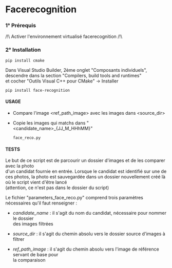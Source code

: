 Facerecognition
==============

### 1° Prérequis
  /!\ Activer l'environnement virtualisé facerecognition /!\
    
    
### 2° Installation 

    pip install cmake
        
Dans Visual Studio Builder, 2ème onglet "Composants individuels",\
descendre dans la section "Compilers, build tools and runtimes" \
et cocher "Outils Visual C++ pour CMake" -> Installer

    pip install face-recognition
    
#### USAGE

- Compare l'image <ref_path_image> avec les images dans <source_dir>
- Copie les images qui matchs dans "<candidate_name>_{JJ_M_HHhMM}"
                       
      face_reco.py
    
    
    
#### TESTS

Le but de ce script est de parcourir un dossier d'images et de les comparer avec la photo \
d'un candidat fournie en entrée. Lorsque le candidat est identifié sur une de ces photos, 
la photo est sauvegardée dans un dossier nouvellement créé là où le script vient d'être lancé\
(attention, ce n'est pas dans le dossier du script)

Le fichier "parameters_face_reco.py" comprend trois paramètres nécessaires qu'il faut renseigner : 

-  *candidate_name* : il s'agit du nom du candidat, nécessaire pour nommer le dossier \
 des images filtrées
 
-  *source_dir* : il s'agit du chemin absolu vers le dossier source d'images à filtrer  

-  *ref_path_image* : il s'agit du chemin absolu vers l'image de référence servant de base pour \
la comparaison